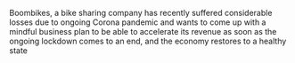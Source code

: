 Boombikes, a bike sharing company has recently suffered considerable losses due to ongoing Corona pandemic and wants to come up with a mindful business plan to be able to accelerate its revenue as soon as the ongoing lockdown comes to an end, and the economy restores to a healthy state
